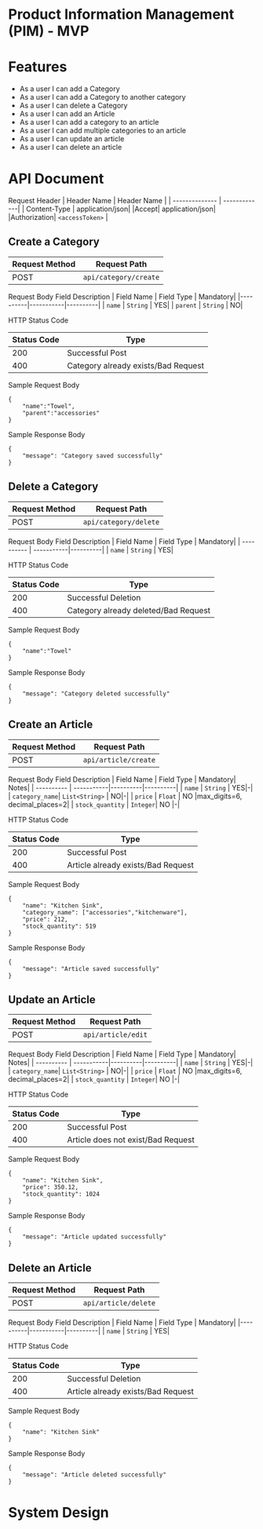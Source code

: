 # Product Information Management (PIM) - MVP

# Features
- As a user I can add a Category
- As a user I can add a Category to another category
- As a user I can delete a Category
- As a user I can add an Article
- As a user I can add a category to an article
- As a user I can add multiple categories to an article
- As a user I can update an article
- As a user I can delete an article

# API Document
Request Header
| Header Name | Header Name |
| -------------- | -------------|
| Content-Type | application/json|
|Accept| application/json|
|Authorization| `<accessToken>` |

## Create a Category
| Request Method | Request Path |
| -------------- | -------------|
|      POST      | `api/category/create`

Request Body Field Description
| Field Name | Field Type | Mandatory|
|----------|-----------|----------|
|  `name`    | `String`   | YES|
|  `parent`    | `String`   | NO|


HTTP Status Code

| Status Code | Type|
|---|---|
|200|Successful Post|
|400|Category already exists/Bad Request|

Sample Request Body
```
{
    "name":"Towel",
    "parent":"accessories"
}
```
Sample Response Body

```
{
    "message": "Category saved successfully"
}
```

## Delete a Category
| Request Method | Request Path |
| -------------- | -------------|
|      POST      | `api/category/delete`

Request Body Field Description
| Field Name | Field Type | Mandatory|
| ---------- | -----------|----------|
|  `name`    | `String`   | YES|

HTTP Status Code

| Status Code | Type|
|---|---|
|200|Successful Deletion|
|400|Category already deleted/Bad Request|

Sample Request Body
```
{
    "name":"Towel"
}
```
Sample Response Body

```
{
    "message": "Category deleted successfully"
}
```

## Create an Article
| Request Method | Request Path |
| -------------- | -------------|
|      POST      | `api/article/create`

Request Body Field Description
| Field Name | Field Type | Mandatory| Notes|
| ---------- | -----------|----------|----------|
|  `name`    | `String`   | YES|-|
|  `category_name`| `List<String>`   | NO|-|
|  `price`    | `Float`   | NO |max_digits=6, decimal_places=2|
|  `stock_quantity`    | `Integer`| NO |-|

HTTP Status Code

| Status Code | Type|
|---|---|
|200|Successful Post|
|400|Article already exists/Bad Request|

Sample Request Body
```
{
    "name": "Kitchen Sink",
    "category_name": ["accessories","kitchenware"],
    "price": 212,
    "stock_quantity": 519
}
```
Sample Response Body

```
{
    "message": "Article saved successfully"
}
```

## Update an Article
| Request Method | Request Path |
| -------------- | -------------|
|      POST      | `api/article/edit`

Request Body Field Description
| Field Name | Field Type | Mandatory| Notes|
| ---------- | -----------|----------|----------|
|  `name`    | `String`   | YES|-|
|  `category_name`| `List<String>`   | NO|-|
|  `price`    | `Float`   | NO |max_digits=6, decimal_places=2|
|  `stock_quantity`    | `Integer`| NO |-|

HTTP Status Code

| Status Code | Type|
|---|---|
|200|Successful Post|
|400|Article does not exist/Bad Request|

Sample Request Body
```
{
    "name": "Kitchen Sink",
    "price": 350.12,
    "stock_quantity": 1024
}
```
Sample Response Body

```
{
    "message": "Article updated successfully"
}
```

## Delete an Article
| Request Method | Request Path |
| -------------- | -------------|
|      POST      | `api/article/delete`

Request Body Field Description
| Field Name | Field Type | Mandatory|
|----------|-----------|----------|
|  `name`  | `String`  | YES|

HTTP Status Code

| Status Code | Type|
|---|---|
|200|Successful Deletion|
|400|Article already exists/Bad Request|

Sample Request Body
```
{
    "name": "Kitchen Sink"
}
```
Sample Response Body

```
{
    "message": "Article deleted successfully"
}
```

# System Design
